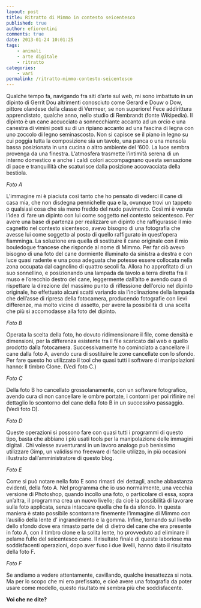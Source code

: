 ```yaml
---
layout: post
title: Ritratto di Mimmo in contesto seicentesco
published: true
author: efiorentini
comments: true
date: 2013-01-24 10:01:25
tags:
    - animali
    - arte digitale
    - ritratto
categories:
    - vari
permalink: /ritratto-mimmo-contesto-seicentesco
---
```


  



  Qualche tempo fa, navigando fra siti d’arte sul web, mi sono imbattuto in un dipinto di Gerrit Dou altrimenti conosciuto come Gerard e Douw o Dow, pittore olandese della classe di Vermeer, se non superiore! Fece addirittura apprendistato, qualche anno, nello studio di Rembrandt (fonte Wikipedia). Il dipinto è un cane accucciato a sonnecchiante accanto ad un orcio e una canestra di vimini posti su di un ripiano accanto ad una fascina di legna con uno zoccolo di legno seminascosto. Non si capisce se il piano in legno su cui poggia tutta la composizione sia un tavolo, una panca o una mensola bassa posizionata in una cucina o altro ambiente del ‘600. La luce sembra provenga da una finestra. L’atmosfera trasmette l’intimità serena di un interno domestico e anche i caldi colori accompagnano questa sensazione di pace e tranquillità che scaturisce dalla posizione accovacciata della bestiola.



  


_Foto A_


  L&#8217;immagine mi è piaciuta così tanto che ho pensato di vederci il cane di casa mia, che non disdegna pennichelle qua e la, ovunque trovi un tappeto o qualsiasi cosa che sia meno freddo del nudo pavimento. Così mi è venuta l’idea di fare un dipinto con lui come soggetto nel contesto seicentesco. Per avere una base di partenza per realizzare un dipinto che raffigurasse il mio cagnetto nel contesto sicentesco, avevo bisogno di una fotografia che avesse lui come soggetto al posto di quello raffigurato in quest’opera fiamminga. La soluzione era quella di sostituire il cane originale con il mio bouledogue francese che risponde al nome di Mimmo. Per far ciò avevo bisogno di una foto del cane dormiente illuminato da sinistra a destra e con luce quasi radente e una posa adeguata che potesse essere collocata nella zona occupata dal cagnolino di quattro secoli fa. Allora ho approfitato di un suo sonnellino, e posizionando una lampada da tavolo a terra diretta fra il muso e l’orecchio destro del cane, leggermente dall’alto e avendo cura di rispettare la direzione del massimo punto di riflessione dell’orcio nel dipinto originale, ho effettuato alcuni scatti variando sia l’inclinazione della lampada che dell’asse di ripresa della fotocamera, producendo fotografie con lievi differenze, ma molto vicine di assetto, per avere la possibilità di una scelta che più si accomodasse alla foto del dipinto.



  


_Foto B_


  Operata la scelta della foto, ho dovuto ridimensionare il file, come densità e dimensioni, per la differenza esistente tra il file scaricato dal web e quello prodotto dalla fotocamera. Successivamente ho cominciato a cancellare il cane dalla foto A, avendo cura di sostituire le zone cancellate con lo sfondo. Per fare questo ho utilizzato il tool che quasi tutti i software di manipolazioni hanno: Il timbro Clone. (Vedi foto C.)



  


_Foto C_


  Della foto B ho cancellato grossolanamente, con un software fotografico, avendo cura di non cancellare le ombre portate, i contorni per poi rifinire nel dettaglio lo scontorno del cane della foto B in un successivo passaggio.(Vedi foto D).



  


_Foto D_


  Queste operazioni si possono fare con quasi tutti i programmi di questo tipo, basta che abbiano i più usati tools per la manipolazione delle immagini digitali. Chi volesse avventurarsi in un lavoro analogo può benissimo utilizzare Gimp, un validissimo freeware di facile utilizzo, in più occasioni illustrato dall’amministratore di questo blog.



  


_Foto E_


  Come si può notare nella foto E sono rimasti dei dettagli, anche abbastanza evidenti, della foto A. Nel programma che io uso normalmente, una vecchia versione di Photoshop, quando incollo una foto, o particolare di essa, sopra un’altra, il programma crea un nuovo livello; da cioè la possibilità di lavorare sulla foto applicata, senza intaccare quella che fa da sfondo. In questa maniera è stato possibile scontornare finemente l’immagine di Mimmo con l’ausilio della lente d’ ingrandimento e la gomma. Infine, tornando sul livello dello sfondo dove era rimasto parte del di dietro del cane che era presente in foto A, con il timbro clone e la solita lente, ho provveduto ad eliminare il pelame fulfo del seicentesco cane. Il risultato finale di queste laboriose ma soddisfacenti operazioni, dopo aver fuso i due livelli, hanno dato il risultato della foto F.



  


_Foto F_


  Se andiamo a vedere attentamente, cavillando, qualche inesattezza si nota. Ma per lo scopo che mi ero prefissato, e cioè avere una fotografia da poter usare come modello, questo risultato mi sembra più che soddisfacente.


**Voi che ne dite?**